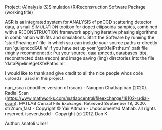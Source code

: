 Project: (A)nalysis (S)Simulation (R)Reconstruction Software Package (working title)

ASR is an integrated system for ANALYSIS of pnCCD scattering detector data, a small SIMULATION toolbox for doped ellipsoidal samples, combined with a RECONSTRUCTION framework applying iterative phasing algorithms in combination with fits and simulations.
Start the Software by running the 'startPhasing.m' file, in which you can include your source paths or directly run 'gui\pnccdGUI.m' if you have set up your 'getXfelPaths.m' path file (highly recommended):
Put your source, data (pnccd), databases (db), reconstructed data (recon) and image saving (img) directories into the file 'dataPipeline\getXfelPaths.m'.

I would like to thank and give credit to all the nice people whos code uploads I used in this project.

nan_rscan (modified version of rscan) -  Narupon Chattrapiban (2020). Radial Scan (https://www.mathworks.com/matlabcentral/fileexchange/18102-radial-scan), MATLAB Central File Exchange. Retrieved September 18, 2020. 
str2num_fast - Copyright © Yair Altman - Undocumented Matlab. All rights reserved.
iseven,isodd - Copyright (c) 2012, Dan K

Author:
    Anatoli Ulmer